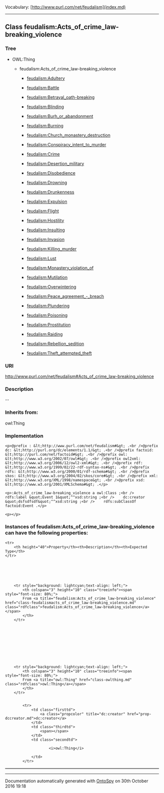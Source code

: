 Vocabulary: [http://www.purl.com/net/feudalism](index.md) 



---	
	




    


## Class feudalism:Acts_of_crime_law-breaking_violence


### Tree

* OWL:Thing
    * feudalism:Acts_of_crime_law-breaking_violence


        * [feudalism:Adultery](class-feudalismadultery.md) 

        * [feudalism:Battle](class-feudalismbattle.md) 

        * [feudalism:Betrayal_oath-breaking](class-feudalismbetrayal_oath-breaking.md) 

        * [feudalism:Blinding](class-feudalismblinding.md) 

        * [feudalism:Burh_or_abandonment](class-feudalismburh_or_abandonment.md) 

        * [feudalism:Burning](class-feudalismburning.md) 

        * [feudalism:Church_monastery_destruction](class-feudalismchurch_monastery_destruction.md) 

        * [feudalism:Conspiracy_intent_to_murder](class-feudalismconspiracy_intent_to_murder.md) 

        * [feudalism:Crime](class-feudalismcrime.md) 

        * [feudalism:Desertion_military](class-feudalismdesertion_military.md) 

        * [feudalism:Disobedience](class-feudalismdisobedience.md) 

        * [feudalism:Drowning](class-feudalismdrowning.md) 

        * [feudalism:Drunkenness](class-feudalismdrunkenness.md) 

        * [feudalism:Expulsion](class-feudalismexpulsion.md) 

        * [feudalism:Flight](class-feudalismflight.md) 

        * [feudalism:Hostility](class-feudalismhostility.md) 

        * [feudalism:Insulting](class-feudalisminsulting.md) 

        * [feudalism:Invasion](class-feudalisminvasion.md) 

        * [feudalism:Killing_murder](class-feudalismkilling_murder.md) 

        * [feudalism:Lust](class-feudalismlust.md) 

        * [feudalism:Monastery_violation_of](class-feudalismmonastery_violation_of.md) 

        * [feudalism:Mutilation](class-feudalismmutilation.md) 

        * [feudalism:Overwintering](class-feudalismoverwintering.md) 

        * [feudalism:Peace_agreement_-_breach](class-feudalismpeace_agreement_-_breach.md) 

        * [feudalism:Plundering](class-feudalismplundering.md) 

        * [feudalism:Poisoning](class-feudalismpoisoning.md) 

        * [feudalism:Prostitution](class-feudalismprostitution.md) 

        * [feudalism:Raiding](class-feudalismraiding.md) 

        * [feudalism:Rebellion_sedition](class-feudalismrebellion_sedition.md) 

        * [feudalism:Theft_attempted_theft](class-feudalismtheft_attempted_theft.md) 
        






### URI
http://www.purl.com/net/feudalism#Acts_of_crime_law-breaking_violence

### Description
--



### Inherits from:
owl:Thing




### Implementation
```
<p>@prefix : &lt;http://www.purl.com/net/feudalism#&gt; .<br />@prefix dc: &lt;http://purl.org/dc/elements/1.1/&gt; .<br />@prefix factoid: &lt;http://purl.com/net/factoid#&gt; .<br />@prefix owl: &lt;http://www.w3.org/2002/07/owl#&gt; .<br />@prefix owl2xml: &lt;http://www.w3.org/2006/12/owl2-xml#&gt; .<br />@prefix rdf: &lt;http://www.w3.org/1999/02/22-rdf-syntax-ns#&gt; .<br />@prefix rdfs: &lt;http://www.w3.org/2000/01/rdf-schema#&gt; .<br />@prefix skos: &lt;http://www.w3.org/2004/02/skos/core#&gt; .<br />@prefix xml: &lt;http://www.w3.org/XML/1998/namespace&gt; .<br />@prefix xsd: &lt;http://www.w3.org/2001/XMLSchema#&gt; .</p>

<p>:Acts_of_crime_law-breaking_violence a owl:Class ;<br />    rdfs:label &quot;Event 1&quot;^^xsd:string ;<br />    dc:creator &quot;dsfsdfsdf&quot;^^xsd:string ;<br />    rdfs:subClassOf factoid:Event .</p>

<p></p>
```




### Instances of feudalism:Acts_of_crime_law-breaking_violence can have the following properties:

<table border="1" cellspacing="3" cellpadding="5" class="classproperties table-hover ">

    <tr>
        <th height="40">Property</th><th>Description</th><th>Expected Type</th>
    </tr>

          

        
            
        
        <tr style="background: lightcyan;text-align: left;">
            <th colspan="3" height="10" class="treeinfo"><span style="font-size: 80%;">
            From <a title="feudalism:Acts_of_crime_law-breaking_violence" href="class-feudalismacts_of_crime_law-breaking_violence.md" class="rdfclass">feudalism:Acts_of_crime_law-breaking_violence</a></span>
            </th>
        </tr>       

            

        

          

        
            
        
        <tr style="background: lightcyan;text-align: left;">
            <th colspan="3" height="10" class="treeinfo"><span style="font-size: 80%;">
            From <a title="owl:Thing" href="class-owlthing.md" class="rdfclass">owl:Thing</a></span>
            </th>
        </tr>       

            
            <tr>
                <td class="firsttd">
                    <a class="propcolor" title="dc:creator" href="prop-dccreator.md">dc:creator</a>         
                </td>
                <td class="thirdtd">
                    <span></span>
                </td>
                <td class="secondtd">
                    
                        <i>owl:Thing</i>
                    
                </td>
            </tr>

            

        

    

</table>













---

Documentation automatically generated with [OntoSpy](http://ontospy.readthedocs.org/ "Open") on 30th October 2016 19:18